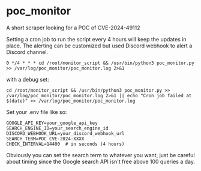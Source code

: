 # poc_monitor
A short scraper looking for a POC of CVE-2024-49112

Setting a cron job to run the script every 4 hours will keep the updates in place. The alerting can be customized but used Discord webhook to alert a Discord channel. 

`0 */4 * * * cd /root/monitor_script && /usr/bin/python3 poc_monitor.py >> /var/log/poc_monitor/poc_monitor.log 2>&1`

with a debug set:

`cd /root/monitor_script && /usr/bin/python3 poc_monitor.py >> /var/log/poc_monitor/poc_monitor.log 2>&1 || echo "Cron job failed at $(date)" >> /var/log/poc_monitor/poc_monitor.log`

Set your .env file like so:
```
GOOGLE_API_KEY=your_google_api_key
SEARCH_ENGINE_ID=your_search_engine_id
DISCORD_WEBHOOK_URL=your_discord_webhook_url
SEARCH_TERM=POC CVE-2024-XXXX
CHECK_INTERVAL=14400  # in seconds (4 hours)
```
Obviously you can set the search term to whatever you want, just be careful about timing since the Google search API isn't free above 100 queries a day.
